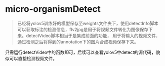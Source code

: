# micro-organismDetect
> 已经将yolov5训练好的模型保存至weights文件夹下，使用detectInfo脚本可以获取标注的检测信息，flv2jpg是用于将视频文件转化为图像保存下来。detectVideo脚本相当于是集成前面的功能，
> 用于将输入的视频文件，通过检测之后将得到的annotation下的图片合成视频保存下来。

只需运行detectVideo中的函数即可，后续可以查看yolov5中detect的源代码，貌似可以直接检测视频文件。
